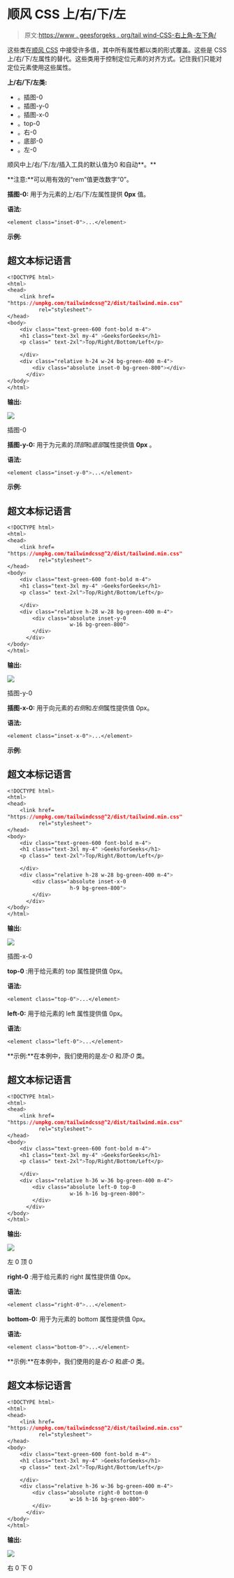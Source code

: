 # 顺风 CSS 上/右/下/左

> 原文:[https://www . geesforgeks . org/tail wind-CSS-右上角-左下角/](https://www.geeksforgeeks.org/tailwind-css-top-right-bottom-left/)

这些类在[顺风 CSS](https://www.geeksforgeeks.org/css-tailwind-introduction/) 中接受许多值，其中所有属性都以类的形式覆盖。这些是 CSS 上/右/下/左属性的替代。这些类用于控制定位元素的对齐方式。记住我们只能对定位元素使用这些属性。

**上/右/下/左类:**

*   。插图-0
*   。插图-y-0
*   。插图-x-0
*   。top-0
*   。右-0
*   。底部-0
*   。左-0

顺风中上/右/下/左/插入工具的默认值为0 和自动**。**

**注意:**可以用有效的“rem”值更改数字“0”。

**插图-0:** 用于为元素的上/右/下/左属性提供 **0px** 值。

**语法:**

```css
<element class="inset-0">...</element>
```

**示例:**

## 超文本标记语言

```css
<!DOCTYPE html>
<html>
<head>
    <link href=
"https://unpkg.com/tailwindcss@^2/dist/tailwind.min.css" 
          rel="stylesheet">
</head>
<body>
    <div class="text-green-600 font-bold m-4">
    <h1 class="text-3xl my-4" >GeeksforGeeks</h1>
    <p class=" text-2xl">Top/Right/Bottom/Left</p>

    </div>
    <div class="relative h-24 w-24 bg-green-400 m-4">
        <div class="absolute inset-0 bg-green-800"></div>
      </div>
</body>
</html>
```

**输出:**

![](img/85f8a11fc5fdae9426b2074df6a92615.png)

插图-0

**插图-y-0:** 用于为元素的*顶部*和*底部*属性提供值 **0px** 。

**语法:**

```css
<element class="inset-y-0">...</element>
```

**示例:**

## 超文本标记语言

```css
<!DOCTYPE html>
<html>
<head>
    <link href=
"https://unpkg.com/tailwindcss@^2/dist/tailwind.min.css" 
          rel="stylesheet">
</head>
<body>
    <div class="text-green-600 font-bold m-4">
    <h1 class="text-3xl my-4" >GeeksforGeeks</h1>
    <p class=" text-2xl">Top/Right/Bottom/Left</p>

    </div>
    <div class="relative h-28 w-28 bg-green-400 m-4">
        <div class="absolute inset-y-0 
                    w-16 bg-green-800">
        </div>
      </div>
</body>
</html>
```

**输出:**

![](img/27d3770e4a5a5c53189d49320f74f6b0.png)

插图-y-0

**插图-x-0:** 用于向元素的*右侧*和*左侧*属性提供值 0px。

**语法:**

```css
<element class="inset-x-0">...</element>
```

**示例:**

## 超文本标记语言

```css
<!DOCTYPE html>
<html>
<head>
    <link href=
"https://unpkg.com/tailwindcss@^2/dist/tailwind.min.css" 
          rel="stylesheet">
</head>
<body>
    <div class="text-green-600 font-bold m-4">
    <h1 class="text-3xl my-4" >GeeksforGeeks</h1>
    <p class=" text-2xl">Top/Right/Bottom/Left</p>

    </div>
    <div class="relative h-28 w-28 bg-green-400 m-4">
        <div class="absolute inset-x-0 
                    h-9 bg-green-800">
        </div>
      </div>
</body>
</html>
```

**输出:**

![](img/580e20ff31484a098736389395bbc923.png)

插图-x-0

**top-0** :用于给元素的 top 属性提供值 0px。

**语法:**

```css
<element class="top-0">...</element>
```

**left-0:** 用于给元素的 left 属性提供值 0px。

**语法:**

```css
<element class="left-0">...</element>
```

**示例:**在本例中，我们使用的是*左-0* 和*顶-0* 类。

## 超文本标记语言

```css
<!DOCTYPE html>
<html>
<head>
    <link href=
"https://unpkg.com/tailwindcss@^2/dist/tailwind.min.css" 
          rel="stylesheet">
</head>
<body>
    <div class="text-green-600 font-bold m-4">
    <h1 class="text-3xl my-4" >GeeksforGeeks</h1>
    <p class=" text-2xl">Top/Right/Bottom/Left</p>

    </div>
    <div class="relative h-36 w-36 bg-green-400 m-4">
        <div class="absolute left-0 top-0 
                    w-16 h-16 bg-green-800">
        </div>
      </div>
</body>
</html>
```

**输出:**

![](img/1d63b961cd7beff87c61f4023ed6a675.png)

左 0 顶 0

**right-0** :用于给元素的 right 属性提供值 0px。

**语法:**

```css
<element class="right-0">...</element>
```

**bottom-0:** 用于为元素的 bottom 属性提供值 0px。

**语法:**

```css
<element class="bottom-0">...</element>
```

**示例:**在本例中，我们使用的是*右-0* 和*底-0* 类。

## 超文本标记语言

```css
<!DOCTYPE html>
<html>
<head>
    <link href=
"https://unpkg.com/tailwindcss@^2/dist/tailwind.min.css" 
          rel="stylesheet">
</head>
<body>
    <div class="text-green-600 font-bold m-4">
    <h1 class="text-3xl my-4" >GeeksforGeeks</h1>
    <p class=" text-2xl">Top/Right/Bottom/Left</p>

    </div>
    <div class="relative h-36 w-36 bg-green-400 m-4">
        <div class="absolute right-0 bottom-0 
                    w-16 h-16 bg-green-800">
        </div>
      </div>
</body>
</html>
```

**输出:**

![](img/c593d79054076d63e1ee2d422ebb6ea1.png)

右 0 下 0